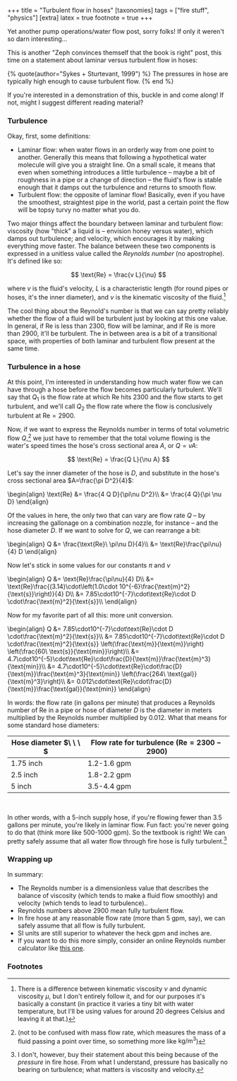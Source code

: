 +++
title = "Turbulent flow in hoses"
[taxonomies]
tags = ["fire stuff", "physics"]
[extra]
latex = true
footnote = true
+++

Yet another pump operations/water flow post, sorry folks! If only it
weren't so darn interesting...

This is another "Zeph convinces themself that the book is right" post, this
time on a statement about laminar versus turbulent flow in hoses:

{% quote(author="Sykes + Sturtevant, 1999") %}
The pressures in hose are typically high enough to cause turbulent flow.
{% end %}

If you're interested in a demonstration of this, buckle in and come along!
If not, might I suggest different reading material?

<!-- more -->

### Turbulence

Okay, first, some definitions:

* Laminar flow: when water flows in an orderly way from one point to
    another. Generally this means that following a hypothetical water
    molecule will give you a straight line. On a small scale, it means that
    even when something introduces a little turbulence – maybe a bit of
    roughness in a pipe or a change of direction – the fluid's flow is
    stable enough that it damps out the turbulence and returns to smooth
    flow.
* Turbulent flow: the opposite of laminar flow! Basically, even if you have
    the smoothest, straightest pipe in the world, past a certain point the
    flow will be topsy turvy no matter what you do.

Two major things affect the boundary between laminar and turbulent flow:
viscosity (how "thick" a liquid is – envision honey versus water), which
damps out turbulence; and velocity, which encourages it by making
everything move faster. The balance between these two components is
expressed in a unitless value called the *Reynolds number* (no apostrophe).
It's defined like so:

$$
\text{Re} = \frac{v L}{\nu}
$$

where $v$ is the fluid's velocity, $L$ is a characteristic length (for
round pipes or hoses, it's the inner diameter), and $\nu$ is the kinematic
viscosity of the fluid.[^2]

The cool thing about the Reynold's number is that
we can say pretty reliably whether the flow of a fluid will be turbulent
just by looking at this one value. In general, if $\text{Re}$ is less than
2300, flow will be laminar, and if $\text{Re}$ is more than 2900, it'll be
turbulent. The in between area is a bit of a transitional space, with
properties of both laminar and turbulent flow present at the same time.

### Turbulence in a hose

At this point, I'm interested in understanding how much water flow we can
have through a hose before the flow becomes particularly turbulent. We'll
say that $Q_1$ is the flow rate at which $\text{Re}$ hits 2300 and the flow
starts to get turbulent, and we'll call $Q_2$ the flow rate where the flow
is conclusively turbulent at $\text{Re}=2900$.

Now, if we want to express the Reynolds number in terms of total
volumetric flow $Q$,[^1] we just have to remember that the total volume flowing
is the water's speed times the hose's cross sectional area $A$, or $Q=vA$:

$$
\text{Re} = \frac{Q L}{\nu A}
$$

Let's say the inner diameter of the hose is $D$, and substitute in the
hose's cross sectional area $A=\frac{\pi D^2}{4}$:

\begin{align}
\text{Re} &= \frac{4 Q D}{\pi\nu D^2}\\\\
          &= \frac{4 Q}{\pi \nu D}
\end{align}

Of the values in here, the only two that can vary are flow rate $Q$ – by
increasing the gallonage on a combination nozzle, for instance – and the
hose diameter $D$. If we want to solve for $Q$, we can rearrange a bit:

\begin{align}
Q &= \frac{\text{Re}\ \pi\nu D}{4}\\\\
  &= \text{Re}\frac{\pi\nu}{4} D
\end{align}

Now let's stick in some values for our constants $\pi$ and $\nu$

\begin{align}
Q &= \text{Re}\frac{\pi\nu}{4} D\\\\
  &= \text{Re}\frac{(3.14)\cdot\left(1.0\cdot 10^{-6}\frac{\text{m}^2}{\text{s}}\right)}{4} D\\\\
  &= 7.85\cdot10^{-7}\cdot\text{Re}\cdot D \cdot\frac{\text{m}^2}{\text{s}}\\\\
\end{align}

Now for my favorite part of all this: more unit conversion.

\begin{align}
Q &= 7.85\cdot10^{-7}\cdot\text{Re}\cdot D \cdot\frac{\text{m}^2}{\text{s}}\\\\
  &= 7.85\cdot10^{-7}\cdot\text{Re}\cdot D \cdot\frac{\text{m}^2}{\text{s}}
     \left(\frac{\text{m}}{\text{m}}\right)
     \left(\frac{60\ \text{s}}{\text{min}}\right)\\\\
  &=
  4.7\cdot10^{-5}\cdot\text{Re}\cdot\frac{D}{\text{m}}\frac{\text{m}^3}{\text{min}}\\\\
  &= 4.7\cdot10^{-5}\cdot\text{Re}\cdot\frac{D}{\text{m}}\frac{\text{m}^3}{\text{min}}
  \left(\frac{264\ \text{gal}}{\text{m}^3}\right)\\\\
  &= 0.012\cdot\text{Re}\cdot\frac{D}{\text{m}}\frac{\text{gal}}{\text{min}}
\end{align}

In words: the flow rate (in gallons per minute) that produces a Reynolds
number of $\text{Re}$ in a pipe or hose of diameter $D$ is the diameter in
meters multiplied by the Reynolds number multiplied by 0.012. What that
means for some standard hose diameters:

| Hose diameter $\ \ \ $ | Flow rate for turbulence $(\text{Re} = 2300-2900)$ |
| ------------- | ------------------ |
| 1.75 inch | 1.2-1.6 gpm |
| 2.5 inch | 1.8-2.2 gpm |
| 5 inch | 3.5-4.4 gpm |

<br>

In other words, with a 5-inch supply hose, if you're flowing fewer than 3.5
gallons per minute, you're likely in laminar flow. Fun fact: you're never
going to do that (think more like 500-1000 gpm). So the textbook is right!
We can pretty safely assume that all water flow through fire hose is fully
turbulent.[^3]

### Wrapping up
In summary:

* The Reynolds number is a dimensionless value that describes the balance
    of viscosity (which tends to make a fluid flow smoothly) and velocity
    (which tends to lead to turbulence)..
* Reynolds numbers above 2900 mean fully turbulent flow.
* In fire hose at any reasonable flow rate (more than 5 gpm, say), we can
    safely assume that all flow is fully turbulent.
* SI units are still superior to whatever the heck gpm and inches are.
* If you want to do this more simply, consider an online Reynolds number
    calculator like [this
    one](https://www.omnicalculator.com/physics/reynolds-number).

### Footnotes
[^2]: There is a difference between kinematic viscosity $\nu$ and dynamic
viscosity $\mu$, but I don't entirely follow it, and for our purposes it's
basically a constant (in practice it varies a tiny bit with water
temperature, but I'll be using values for around 20 degrees Celsius and
leaving it at that.)

[^1]: (not to be confused with mass flow rate, which measures the mass of a
fluid passing a point over time, so something more like
$\text{kg}/{\text{m}^3}$)

[^3]: I don't, however, buy their statement about this being because of the
  *pressure* in fire hose. From what I understand, pressure has basically
  no bearing on turbulence; what matters is viscosity and velocity.
